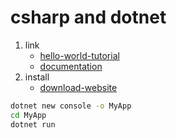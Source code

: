 # csharp and dotnet

1. link
   * [hello-world-tutorial](https://dotnet.microsoft.com/en-us/learn/dotnet/hello-world-tutorial/intro)
   * [documentation](https://docs.microsoft.com/en-us/dotnet/csharp/)
2. install
   * [download-website](https://dotnet.microsoft.com/en-us/learn/dotnet/hello-world-tutorial/install)

```bash
dotnet new console -o MyApp
cd MyApp
dotnet run
```
